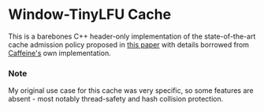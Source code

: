 # Window-TinyLFU Cache
This is a barebones C++ header-only implementation of the state-of-the-art cache admission policy proposed in [this paper](https://arxiv.org/abs/1512.00727) with details borrowed from [Caffeine's](https://github.com/ben-manes/caffeine) own implementation.

### Note
My original use case for this cache was very specific, so some features are absent - most notably thread-safety and hash collision protection.
